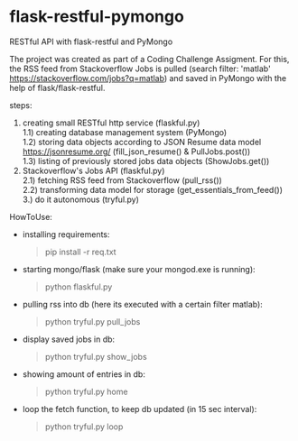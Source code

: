 # flask-restful-pymongo
RESTful API with flask-restful and PyMongo

The project was created as part of a Coding Challenge Assigment.
For this, the RSS feed from Stackoverflow Jobs is pulled (search filter: 'matlab' https://stackoverflow.com/jobs?q=matlab) and saved in PyMongo with the help of flask/flask-restful.

steps:
1) creating small RESTful http service (flaskful.py) <br />
1.1) creating database management system (PyMongo) <br />
1.2) storing data objects according to JSON Resume data model https://jsonresume.org/ (fill_json_resume() & PullJobs.post()) <br />
1.3) listing of previously stored jobs data objects (ShowJobs.get()) <br />
2) Stackoverflow's Jobs API (flaskful.py) <br />
2.1) fetching RSS feed from Stackoverflow (pull_rss()) <br />
2.2) transforming data model for storage (get_essentials_from_feed()) <br />
3.) do it autonomous (tryful.py)


HowToUse:
- installing requirements:
  > pip install -r req.txt
- starting mongo/flask (make sure your mongod.exe is running):
  > python flaskful.py
- pulling rss into db (here its executed with a certain filter matlab):
  > python tryful.py pull_jobs
- display saved jobs in db:
  > python tryful.py show_jobs
- showing amount of entries in db:
  > python tryful.py home
- loop the fetch function, to keep db updated (in 15 sec interval):
  > python tryful.py loop
